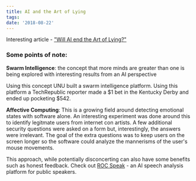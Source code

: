 ```yaml
---
title: AI and the Art of Lying
tags:
date: '2018-08-22'
---
```

Interesting article - ["Will AI end the Art of Lying?"](https://www.ozy.com/fast-forward/will-ai-end-the-art-of-lying/80045)

### Some points of note:

**Swarm Intelligence**: the concept that more minds are greater than one is being explored with interesting results from an AI perspective
<!--more-->
Using this concept UNU built a swarm intelligence platform. Using this platform a TechRepublic reporter made a $1 bet in the Kentucky Derby and ended up pocketing $542.

**Affective Computing**: This is a growing field around detecting emotional states with software alone. An interesting experiment was done around this to identify legitmate users from internet con artists. A few additional security questions were asked on a form but, interestingly, the answers were irrelevant. The goal of the extra questions was to keep users on the screen longer so the software could analyze the mannerisms of the user's mouse movements.

This approach, while potentially disconcerting can also have some benefits such as honest feedback. Check out [ROC Speak](https://www.machinteraction.com/rocspeak/) - an AI speech analysis platform for public speakers.

